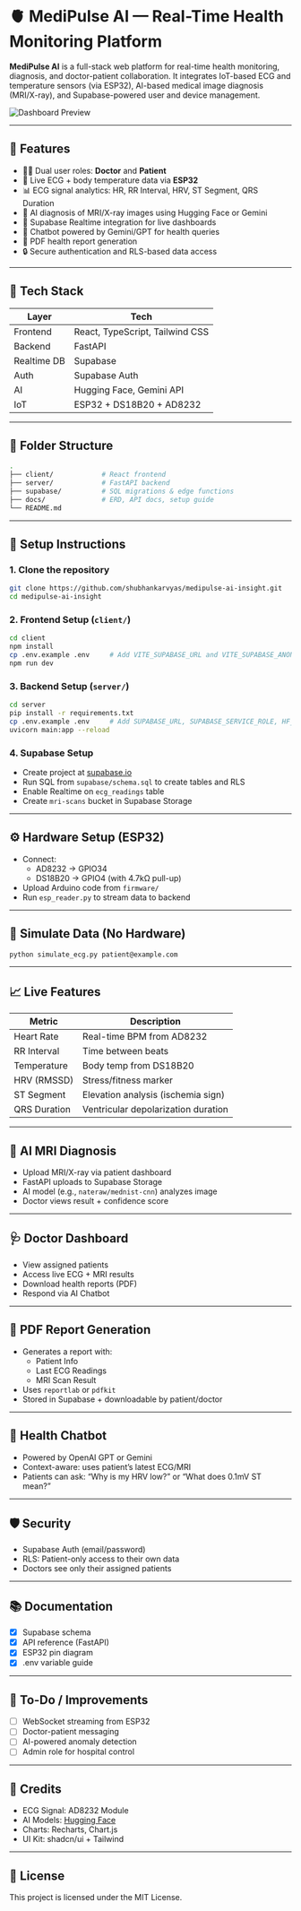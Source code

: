 
# 🫀 MediPulse AI — Real-Time Health Monitoring Platform

**MediPulse AI** is a full-stack web platform for real-time health monitoring, diagnosis, and doctor-patient collaboration. It integrates IoT-based ECG and temperature sensors (via ESP32), AI-based medical image diagnosis (MRI/X-ray), and Supabase-powered user and device management.

![Dashboard Preview](./preview.png)

---

## 🚀 Features

- 🧑‍⚕️ Dual user roles: **Doctor** and **Patient**
- 📡 Live ECG + body temperature data via **ESP32**
- 📊 ECG signal analytics: HR, RR Interval, HRV, ST Segment, QRS Duration
- 🤖 AI diagnosis of MRI/X-ray images using Hugging Face or Gemini
- 🔁 Supabase Realtime integration for live dashboards
- 🧠 Chatbot powered by Gemini/GPT for health queries
- 📎 PDF health report generation
- 🔒 Secure authentication and RLS-based data access

---

## 🧱 Tech Stack

| Layer      | Tech                            |
|------------|----------------------------------|
| Frontend   | React, TypeScript, Tailwind CSS |
| Backend    | FastAPI                         |
| Realtime DB| Supabase                        |
| Auth       | Supabase Auth                   |
| AI         | Hugging Face, Gemini API        |
| IoT        | ESP32 + DS18B20 + AD8232        |

---

## 📂 Folder Structure

```bash
.
├── client/            # React frontend
├── server/            # FastAPI backend
├── supabase/          # SQL migrations & edge functions
├── docs/              # ERD, API docs, setup guide
└── README.md
```

---

## 🔧 Setup Instructions

### 1. Clone the repository

```bash
git clone https://github.com/shubhankarvyas/medipulse-ai-insight.git
cd medipulse-ai-insight
```

### 2. Frontend Setup (`client/`)

```bash
cd client
npm install
cp .env.example .env     # Add VITE_SUPABASE_URL and VITE_SUPABASE_ANON_KEY
npm run dev
```

### 3. Backend Setup (`server/`)

```bash
cd server
pip install -r requirements.txt
cp .env.example .env     # Add SUPABASE_URL, SUPABASE_SERVICE_ROLE, HF_TOKEN
uvicorn main:app --reload
```

### 4. Supabase Setup

- Create project at [supabase.io](https://supabase.io)
- Run SQL from `supabase/schema.sql` to create tables and RLS
- Enable Realtime on `ecg_readings` table
- Create `mri-scans` bucket in Supabase Storage

---

## ⚙️ Hardware Setup (ESP32)

- Connect:
  - AD8232 → GPIO34
  - DS18B20 → GPIO4 (with 4.7kΩ pull-up)
- Upload Arduino code from `firmware/`
- Run `esp_reader.py` to stream data to backend

---

## 🧪 Simulate Data (No Hardware)

```bash
python simulate_ecg.py patient@example.com
```

---

## 📈 Live Features

| Metric         | Description                         |
|----------------|-------------------------------------|
| Heart Rate     | Real-time BPM from AD8232           |
| RR Interval    | Time between beats                  |
| Temperature    | Body temp from DS18B20              |
| HRV (RMSSD)    | Stress/fitness marker               |
| ST Segment     | Elevation analysis (ischemia sign)  |
| QRS Duration   | Ventricular depolarization duration |

---

## 🤖 AI MRI Diagnosis

- Upload MRI/X-ray via patient dashboard
- FastAPI uploads to Supabase Storage
- AI model (e.g., `nateraw/mednist-cnn`) analyzes image
- Doctor views result + confidence score

---

## 🩺 Doctor Dashboard

- View assigned patients
- Access live ECG + MRI results
- Download health reports (PDF)
- Respond via AI Chatbot

---

## 📄 PDF Report Generation

- Generates a report with:
  - Patient Info
  - Last ECG Readings
  - MRI Scan Result
- Uses `reportlab` or `pdfkit`
- Stored in Supabase + downloadable by patient/doctor

---

## 💬 Health Chatbot

- Powered by OpenAI GPT or Gemini
- Context-aware: uses patient’s latest ECG/MRI
- Patients can ask: “Why is my HRV low?” or “What does 0.1mV ST mean?”

---

## 🛡 Security

- Supabase Auth (email/password)
- RLS: Patient-only access to their own data
- Doctors see only their assigned patients

---

## 📚 Documentation

- [x] Supabase schema
- [x] API reference (FastAPI)
- [x] ESP32 pin diagram
- [x] .env variable guide

---

## 📌 To-Do / Improvements

- [ ] WebSocket streaming from ESP32
- [ ] Doctor-patient messaging
- [ ] AI-powered anomaly detection
- [ ] Admin role for hospital control

---

## 🙏 Credits

- ECG Signal: AD8232 Module
- AI Models: [Hugging Face](https://huggingface.co)
- Charts: Recharts, Chart.js
- UI Kit: shadcn/ui + Tailwind

---

## 📄 License

This project is licensed under the MIT License.
